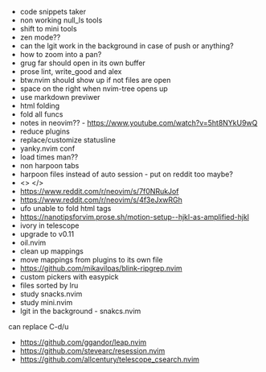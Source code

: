 - code snippets taker
- non working null_ls tools
- shift to mini tools
- zen mode??
- can the lgit work in the background in case of push or anything?
- how to zoom into a pan?
- grug far should open in its own buffer
- prose lint, write_good and alex
- btw.nvim should show up if not files are open
- space on the right when nvim-tree opens up
- use markdown previwer
- html folding
- fold all funcs
- notes in neovim?? - https://www.youtube.com/watch?v=5ht8NYkU9wQ
- reduce plugins
- replace/customize statusline
- yanky.nvim conf
- load times man??
- non harpoon tabs
- harpoon files instead of auto session - put on reddit too maybe?
- <> </>
- https://www.reddit.com/r/neovim/s/7f0NRukJof
- https://www.reddit.com/r/neovim/s/4f3eJxwRGh
- ufo unable to fold html tags
- https://nanotipsforvim.prose.sh/motion-setup--hjkl-as-amplified-hjkl
- ivory in telescope
- upgrade to v0.11
- oil.nvim
- clean up mappings
- move mappings from plugins to its own file
- https://github.com/mikavilpas/blink-ripgrep.nvim
- custom pickers with easypick
- files sorted by lru
- study snacks.nvim
- study mini.nvim
- lgit in the background - snakcs.nvim

<!-- plugins to install -->

can replace C-d/u
- https://github.com/ggandor/leap.nvim
- https://github.com/stevearc/resession.nvim
- https://github.com/allcentury/telescope_csearch.nvim
